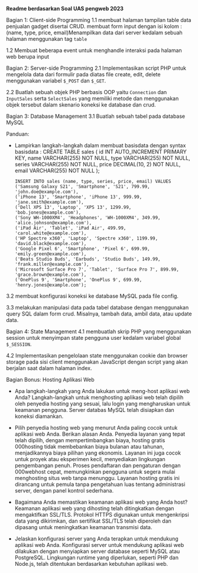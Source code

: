 **Readme berdasarkan Soal UAS pengweb 2023**

Bagian 1: Client-side Programming
1.1 membuat halaman tampilan table data penjualan gadget disertai CRUD. membuat form input dengan isi kolom : (name, type, price, email)Menampilkan data dari server kedalam sebuah halaman menggunakan tag `table`

1.2 Membuat beberapa event untuk menghandle interaksi pada halaman web berupa input

Bagian 2: Server-side Programming 
2.1 Implementasikan script PHP untuk mengelola data dari formulir pada diatas file create, edit, delete menggunakan variabel `$_POST`  dan `$_GET`.


2.2  Buatlah sebuah objek PHP berbasis OOP yaitu `Connection` dan `InputSales` serta `SelectSales` yang memiliki metode dan menggunakan objek tersebut dalam skenario koneksi ke database dan crud.


Bagian 3: Database Management
3.1 Buatlah sebuah tabel pada database MySQL

Panduan:
- Lampirkan langkah-langkah dalam membuat basisdata dengan syntax basisdata :
      CREATE TABLE sales (
          id INT AUTO_INCREMENT PRIMARY KEY,
          name VARCHAR(255) NOT NULL,
          type VARCHAR(255) NOT NULL,
          series VARCHAR(255) NOT NULL,
          price DECIMAL(10, 2) NOT NULL,
          email VARCHAR(255) NOT NULL
      );

      INSERT INTO sales (name, type, series, price, email) VALUES
      ('Samsung Galaxy S21', 'Smartphone', 'S21', 799.99, 'john.doe@example.com'),
      ('iPhone 13', 'Smartphone', 'iPhone 13', 999.99, 'jane.smith@example.com'),
      ('Dell XPS 13', 'Laptop', 'XPS 13', 1299.99, 'bob.jones@example.com'),
      ('Sony WH-1000XM4', 'Headphones', 'WH-1000XM4', 349.99, 'alice.johnson@example.com'),
      ('iPad Air', 'Tablet', 'iPad Air', 499.99, 'carol.white@example.com'),
      ('HP Spectre x360', 'Laptop', 'Spectre x360', 1199.99, 'david.black@example.com'),
      ('Google Pixel 6', 'Smartphone', 'Pixel 6', 699.99, 'emily.green@example.com'),
      ('Beats Studio Buds', 'Earbuds', 'Studio Buds', 149.99, 'frank.miller@example.com'),
      ('Microsoft Surface Pro 7', 'Tablet', 'Surface Pro 7', 899.99, 'grace.brown@example.com'),
      ('OnePlus 9', 'Smartphone', 'OnePlus 9', 699.99, 'henry.jones@example.com');


3.2  membuat konfigurasi koneksi ke database MySQL pada file config.

3.3  melakukan manipulasi data pada tabel database dengan menggunakan query SQL dalam form crud. Misalnya, tambah data, ambil data, atau update data.

Bagian 4: State Management
4.1 membuatlah skrip PHP yang menggunakan session untuk menyimpan state pengguna user kedalam variabel global `$_SESSION`.

4.2 Implementasikan pengelolaan state menggunakan cookie dan browser storage pada sisi client menggunakan JavaScript dengan script yang akan berjalan saat dalam halaman index.

Bagian Bonus: Hosting Aplikasi Web 

- Apa langkah-langkah yang Anda lakukan untuk meng-host aplikasi web Anda?
 Langkah-langkah untuk menghosting aplikasi web telah dipilih oleh penyedia hosting yang sesuai, lalu login yang mengharuskan untuk keamanan pengguna. Server databas MySQL  telah disiapkan dan koneksi diamankan.

- Pilih penyedia hosting web yang menurut Anda paling cocok untuk aplikasi web Anda. Berikan alasan Anda.
 Penyedia layanan yang tepat telah dipilih, dengan mempertimbangkan biaya, hosting gratis 000hosting  tidak membebankan biaya bulanan atau tahunan, menjadikannya biaya pilihan yang ekonomis.
 Layanan ini juga cocok untuk proyek  atau eksperimen kecil, menyediakan lingkungan pengembangan penuh.
 Proses pendaftaran dan pengaturan dengan 000webhost cepat, memungkinkan pengguna untuk segera mulai menghosting situs web tanpa menunggu.
 Layanan hosting gratis ini dirancang untuk pemula tanpa pengetahuan luas tentang administrasi server, dengan panel kontrol  sederhana.

- Bagaimana Anda memastikan keamanan aplikasi web yang Anda host?
 Keamanan aplikasi web yang dihosting telah ditingkatkan dengan mengaktifkan SSL/TLS.
 Protokol HTTPS digunakan untuk mengenkripsi data yang dikirimkan, dan sertifikat SSL/TLS telah diperoleh dan dipasang untuk meningkatkan keamanan transmisi data.

- Jelaskan konfigurasi server yang Anda terapkan untuk mendukung aplikasi web Anda.
 Konfigurasi server untuk mendukung aplikasi web  dilakukan dengan menyiapkan server database seperti MySQL atau PostgreSQL.
 Lingkungan runtime yang diperlukan, seperti PHP dan Node.js, telah ditentukan berdasarkan kebutuhan aplikasi web.
